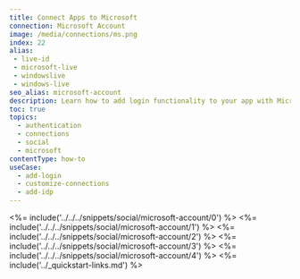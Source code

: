 ```yaml
---
title: Connect Apps to Microsoft
connection: Microsoft Account
image: /media/connections/ms.png
index: 22
alias:
 - live-id
 - microsoft-live
 - windowslive
 - windows-live
seo_alias: microsoft-account
description: Learn how to add login functionality to your app with Microsoft Accounts. You will need to generate keys, copy these into your Auth0 settings, and enable the connection.
toc: true
topics:
  - authentication
  - connections
  - social
  - microsoft
contentType: how-to
useCase:
  - add-login
  - customize-connections
  - add-idp
---
```

<%= include('../../../snippets/social/microsoft-account/0') %> 
<%= include('../../../snippets/social/microsoft-account/1') %> 
<%= include('../../../snippets/social/microsoft-account/2') %> 
<%= include('../../../snippets/social/microsoft-account/3') %> 
<%= include('../../../snippets/social/microsoft-account/4') %> 
<%= include('../_quickstart-links.md') %>

